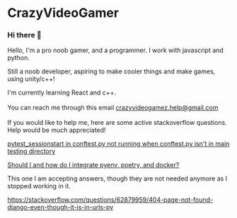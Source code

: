 # CrazyVideoGamer
### Hi there 👋

Hello, I'm a pro noob gamer, and a programmer. I work with javascript and python.

Still a noob developer, aspiring to make cooler things and make games, using unity/c++!

I'm currently learning React and c++.
<br /><br />
You can reach me through this email
crazyvideogamez.help@gmail.com
<br /><br />
If you would like to help me, here are some active stackoverflow questions. Help would be much appreciated!

[pytest_sessionstart in conftest.py not running when conftest.py isn't in main testing directory](https://stackoverflow.com/questions/65704048/pytest-sessionstart-in-conftest-py-not-running-when-conftest-py-isnt-in-main-te)

[Should I and how do I integrate pyenv, poetry, and docker?](https://stackoverflow.com/questions/65768775/should-i-and-how-do-i-integrate-pyenv-poetry-and-docker)

This one I am accepting answers, though they are not needed anymore as I stopped working in it.

https://stackoverflow.com/questions/62879959/404-page-not-found-django-even-though-it-is-in-urls-py
<!--
**CrazyVideoGamez/CrazyVideoGamez** is a ✨ _special_ ✨ repository because its `README.md` (this file) appears on your GitHub profile.

Here are some ideas to get you started:

- 🔭 I’m currently working on ...
- 🌱 I’m currently learning ...
- 👯 I’m looking to collaborate on ...
- 🤔 I’m looking for help with ...
- 💬 Ask me about ...
- 📫 How to reach me: ...
- 😄 Pronouns: ...
- ⚡ Fun fact: ...
-->
